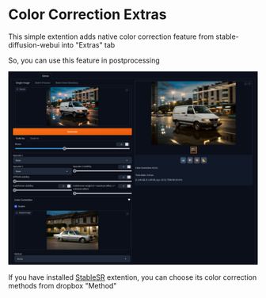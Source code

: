 # Color Correction Extras

This simple extention adds native color correction feature from stable-diffusion-webui into "Extras" tab

So, you can use this feature in postprocessing

![](images/img1.jpg)

If you have installed [StableSR](https://github.com/pkuliyi2015/sd-webui-stablesr) extention, you can choose its color correction methods from dropbox "Method"
